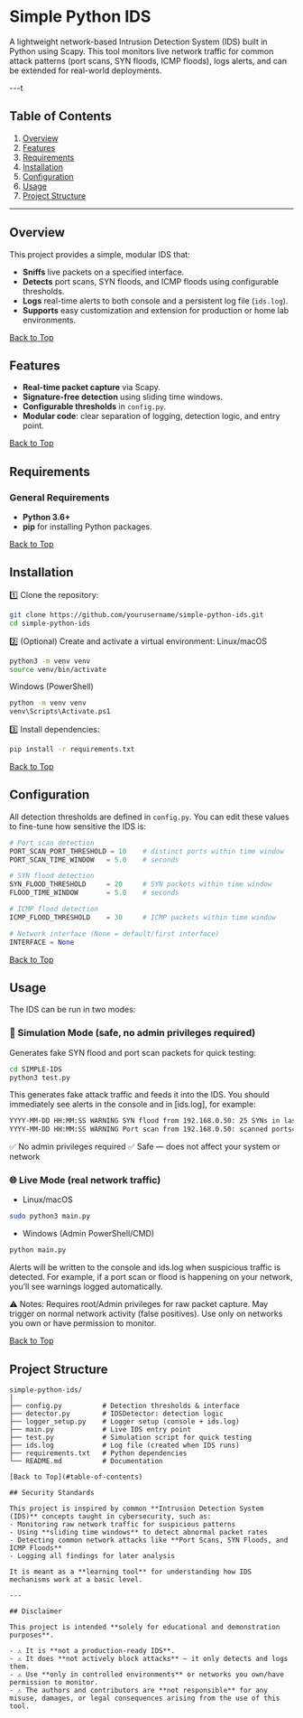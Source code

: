 # Simple Python IDS

A lightweight network-based Intrusion Detection System (IDS) built in Python using Scapy. This tool monitors live network traffic for common attack patterns (port scans, SYN floods, ICMP floods), logs alerts, and can be extended for real-world deployments.

---t

## Table of Contents
1. [Overview](#overview)
2. [Features](#features)
3. [Requirements](#requirements)
4. [Installation](#installation)
5. [Configuration](#configuration)
6. [Usage](#usage)
7. [Project Structure](#project-structure)

---

## Overview
This project provides a simple, modular IDS that:
- **Sniffs** live packets on a specified interface.
- **Detects** port scans, SYN floods, and ICMP floods using configurable thresholds.
- **Logs** real-time alerts to both console and a persistent log file (`ids.log`).
- **Supports** easy customization and extension for production or home lab environments.

[Back to Top](#table-of-contents)

## Features
- **Real-time packet capture** via Scapy.
- **Signature-free detection** using sliding time windows.
- **Configurable thresholds** in `config.py`.
- **Modular code**: clear separation of logging, detection logic, and entry point.

[Back to Top](#table-of-contents)

## Requirements

### General Requirements
- **Python 3.6+**
- **pip** for installing Python packages.

[Back to Top](#table-of-contents)

## Installation

1️⃣ Clone the repository:
```bash
git clone https://github.com/yourusername/simple-python-ids.git
cd simple-python-ids
```
2️⃣ (Optional) Create and activate a virtual environment:
Linux/macOS
```bash
python3 -m venv venv
source venv/bin/activate
```

Windows (PowerShell)
```bash
python -m venv venv
venv\Scripts\Activate.ps1
```
3️⃣ Install dependencies:
```bash
pip install -r requirements.txt
```

[Back to Top](#table-of-contents)

## Configuration

All detection thresholds are defined in `config.py`. You can edit these values to fine-tune how sensitive the IDS is:

```python
# Port scan detection
PORT_SCAN_PORT_THRESHOLD = 10    # distinct ports within time window
PORT_SCAN_TIME_WINDOW   = 5.0    # seconds

# SYN flood detection
SYN_FLOOD_THRESHOLD     = 20     # SYN packets within time window
FLOOD_TIME_WINDOW       = 5.0    # seconds

# ICMP flood detection
ICMP_FLOOD_THRESHOLD    = 30     # ICMP packets within time window

# Network interface (None = default/first interface)
INTERFACE = None
```

[Back to Top](#table-of-contents)

## Usage

The IDS can be run in two modes:

### 🔹 Simulation Mode (safe, no admin privileges required)
Generates fake SYN flood and port scan packets for quick testing:
```bash
cd SIMPLE-IDS
python3 test.py
```
This generates fake attack traffic and feeds it into the IDS.
You should immediately see alerts in the console and in [ids.log], for example:

```bash
YYYY-MM-DD HH:MM:SS WARNING SYN flood from 192.168.0.50: 25 SYNs in last 5.0s
YYYY-MM-DD HH:MM:SS WARNING Port scan from 192.168.0.50: scanned ports=[0, 1, 2, ...]
```
✅ No admin privileges required
✅ Safe — does not affect your system or network

### 🌐 Live Mode (real network traffic)
- Linux/macOS
```bash
sudo python3 main.py
```
- Windows (Admin PowerShell/CMD)
```bash
python main.py
```
Alerts will be written to the console and ids.log when suspicious traffic is detected.
For example, if a port scan or flood is happening on your network, you’ll see warnings logged automatically.

⚠️ Notes:
Requires root/Admin privileges for raw packet capture.
May trigger on normal network activity (false positives).
Use only on networks you own or have permission to monitor.

[Back to Top](#table-of-contents)

## Project Structure

```plaintext
simple-python-ids/
│
├── config.py          # Detection thresholds & interface
├── detector.py        # IDSDetector: detection logic
├── logger_setup.py    # Logger setup (console + ids.log)
├── main.py            # Live IDS entry point
├── test.py            # Simulation script for quick testing
├── ids.log            # Log file (created when IDS runs)
├── requirements.txt   # Python dependencies
└── README.md          # Documentation

[Back to Top](#table-of-contents)

## Security Standards

This project is inspired by common **Intrusion Detection System (IDS)** concepts taught in cybersecurity, such as:  
- Monitoring raw network traffic for suspicious patterns  
- Using **sliding time windows** to detect abnormal packet rates  
- Detecting common network attacks like **Port Scans, SYN Floods, and ICMP Floods**  
- Logging all findings for later analysis  

It is meant as a **learning tool** for understanding how IDS mechanisms work at a basic level.

---

## Disclaimer

This project is intended **solely for educational and demonstration purposes**.  

- ⚠️ It is **not a production-ready IDS**.  
- ⚠️ It does **not actively block attacks** — it only detects and logs them.  
- ⚠️ Use **only in controlled environments** or networks you own/have permission to monitor.  
- ⚠️ The authors and contributors are **not responsible** for any misuse, damages, or legal consequences arising from the use of this tool.  




